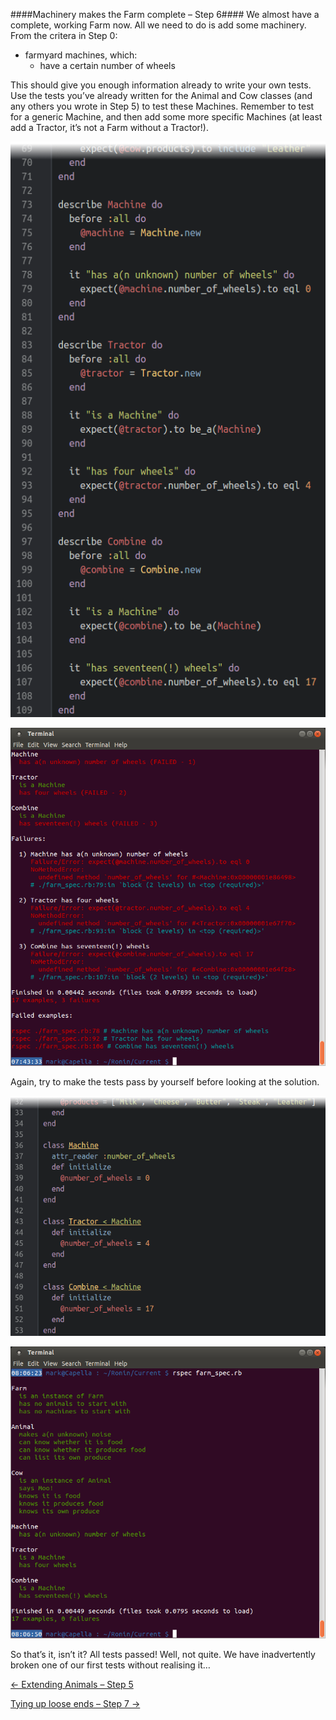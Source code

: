 ####Machinery makes the Farm complete – Step 6####
We almost have a complete, working Farm now. All we need to do is add some machinery. From the critera in Step 0:
- farmyard machines, which:
  - have a certain number of wheels

This should give you enough information already to write your own tests. Use the tests you’ve already written for the Animal and Cow classes (and any others you wrote in Step 5) to test these Machines. Remember to test for a generic Machine, and then add some more specific Machines (at least add a Tractor, it’s not a Farm without a Tractor!).

![Machines go “Rrrrr!”, I think](../screenies/farm/machine-testing-rspec.png "Machines go “Rrrrr!”, I think")

![Machines go “Clunk!”, it looks like](../screenies/farm/machine-testing-failed.png "Machines go “Clunk!”, it looks like")

Again, try to make the tests pass by yourself before looking at the solution.

![“The wheels on the combine go round and round…”](../screenies/farm/machine-testing-ruby.png "“The wheels on the combine go round and round…”")

![Ooo! “Everything’s shiny, cap’n: AOK!”](../screenies/farm/machine-testing-passed.png "Ooo! “Everything’s shiny, cap’n: AOK!”")

So that’s it, isn’t it? All tests passed! Well, not quite. We have inadvertently broken one of our first tests without realising it…

[← Extending Animals – Step 5](./writing_tests_step5.md)

[Tying up loose ends – Step 7 →](./writing_tests_step7.md)
